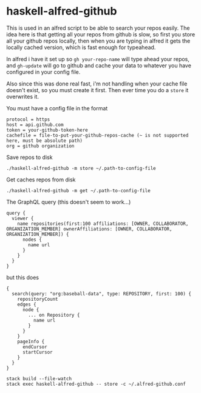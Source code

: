 # haskell-alfred-github

This is used in an alfred script to be able to search your repos easily. The idea here is 
that getting all your repos from github is slow, so first you store all your github repos 
locally, then when you are typing in alfred it gets the locally cached version, which is fast
enough for typeahead.

In alfred i have it set up so `gh your-repo-name` will type ahead your repos,
and `gh-update` will go to github and cache your data to whatever you have configured
in your config file.

Also since this was done real fast, i'm not handling when your cache file doesn't exist,
so you must create it first. Then ever time you do a `store` it overwrites it.

You must have a config file in the format
```
protocol = https
host = api.github.com
token = your-github-token-here
cachefile = file-to-put-your-github-repos-cache (~ is not supported here, must be absolute path)
org = github organization
```

Save repos to disk
```
./haskell-alfred-github -m store ~/.path-to-config-file
```

Get caches repos from disk
```
./haskell-alfred-github -m get ~/.path-to-config-file
```


The GraphQL query (this doesn't seem to work...)
```
query {
  viewer {
    name repositories(first:100 affiliations: [OWNER, COLLABORATOR, ORGANIZATION_MEMBER] ownerAffiliations: [OWNER, COLLABORATOR, ORGANIZATION_MEMBER]) {
      nodes {
        name url
      }
    }
  }
}
```
but this does 
```
{
  search(query: "org:baseball-data", type: REPOSITORY, first: 100) {
    repositoryCount
    edges {
      node {
        ... on Repository {
          name url
        }
      }
    }
    pageInfo {
      endCursor
      startCursor
    }
  }
}    

```


```
stack build --file-watch
stack exec haskell-alfred-github -- store -c ~/.alfred-github.conf
```
